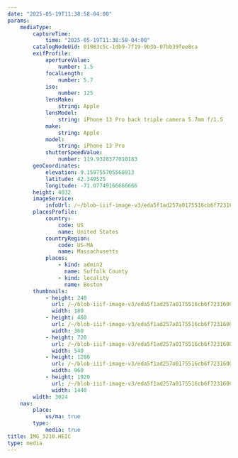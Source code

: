 ```yaml
---
date: "2025-05-19T11:38:58-04:00"
params:
    mediaType:
        captureTime:
            time: "2025-05-19T11:38:58-04:00"
        catalogNodeUid: 01983c5c-1db9-7f19-9b3b-07bb39fee8ca
        exifProfile:
            apertureValue:
                number: 1.5
            focalLength:
                number: 5.7
            iso:
                number: 125
            lensMake:
                string: Apple
            lensModel:
                string: iPhone 13 Pro back triple camera 5.7mm f/1.5
            make:
                string: Apple
            model:
                string: iPhone 13 Pro
            shutterSpeedValue:
                number: 119.9328377010183
        geoCoordinates:
            elevation: 9.159755705560913
            latitude: 42.349525
            longitude: -71.07749166666666
        height: 4032
        imageService:
            infoUrl: /~/blob-iiif-image-v3/eda5f1ad257a0175516cb6f7231600dced726c8fbdd24b9e938eba8f4333ca90/info.json
        placesProfile:
            country:
                code: US
                name: United States
            countryRegion:
                code: US-MA
                name: Massachusetts
            places:
                - kind: admin2
                  name: Suffolk County
                - kind: locality
                  name: Boston
        thumbnails:
            - height: 240
              url: /~/blob-iiif-image-v3/eda5f1ad257a0175516cb6f7231600dced726c8fbdd24b9e938eba8f4333ca90/full/180%2C240/0/default.jpg
              width: 180
            - height: 480
              url: /~/blob-iiif-image-v3/eda5f1ad257a0175516cb6f7231600dced726c8fbdd24b9e938eba8f4333ca90/full/360%2C480/0/default.jpg
              width: 360
            - height: 720
              url: /~/blob-iiif-image-v3/eda5f1ad257a0175516cb6f7231600dced726c8fbdd24b9e938eba8f4333ca90/full/540%2C720/0/default.jpg
              width: 540
            - height: 1280
              url: /~/blob-iiif-image-v3/eda5f1ad257a0175516cb6f7231600dced726c8fbdd24b9e938eba8f4333ca90/full/960%2C1280/0/default.jpg
              width: 960
            - height: 1920
              url: /~/blob-iiif-image-v3/eda5f1ad257a0175516cb6f7231600dced726c8fbdd24b9e938eba8f4333ca90/full/1440%2C1920/0/default.jpg
              width: 1440
        width: 3024
    nav:
        place:
            us/ma: true
        type:
            media: true
title: IMG_3210.HEIC
type: media
---
```

